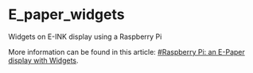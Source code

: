 # E_paper_widgets
Widgets on E-INK display using a Raspberry Pi

More information can be found in this article: <a href="https://lemariva.com/blog/2019/08/raspberry-pi-e-paper-display-widgets" target="_blank">#Raspberry Pi: an E-Paper display with Widgets</a>.
